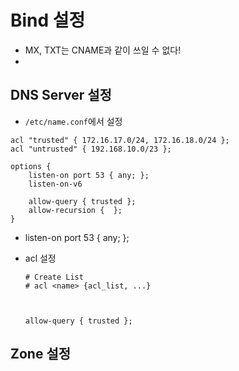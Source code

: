 # Bind 설정

* MX, TXT는 CNAME과 같이 쓰일 수 없다!
* 



## DNS Server 설정
* ```/etc/name.conf```에서 설정
```
acl "trusted" { 172.16.17.0/24, 172.16.18.0/24 };
acl "untrusted" { 192.168.10.0/23 };

options {
    listen-on port 53 { any; };
    listen-on-v6 

    allow-query { trusted };
    allow-recursion {  };
}
```

* listen-on port 53 { any; };


* acl 설정
    ```
    # Create List
    # acl <name> {acl_list, ...}
 


    allow-query { trusted };
    ```

## Zone 설정